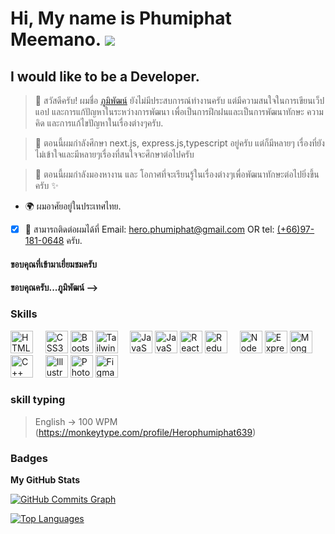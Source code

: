 Hi, My name is Phumiphat Meemano. ![](https://user-images.githubusercontent.com/18350557/176309783-0785949b-9127-417c-8b55-ab5a4333674e.gif)
=========================================================================================================================================

I would like to be a Developer.
------------------------------

> 🌱 สวัสดีครับ! ผมชื่อ [ภูมิพัฒน์](https://github.com/HeroPhumiphat) ยังไม่มีประสบการณ์ทำงานครับ แต่มีความสนใจในการเขียนเว็ปแอป และการแก้ปัญหาในระหว่างการพัฒนา เพื่อเป็นการฝึกฝนและเป็นการพัฒนาทักษะ ความคิด และการแก้ไขปัญหาในเรื่องต่างๆครับ.

> 🧠 ตอนนี้ผมกำลังศึกษา next.js, express.js,typescript อยู่ครับ แต่ก็มีหลายๆ เรื่องที่ยังไม่เข้าใจและมีหลายๆเรื่องที่สนใจจะศึกษาต่อไปครับ

> 🔭 ตอนนี้ผมกำลังมองหางาน และ โอกาศที่จะเรียนรู้ในเรื่องต่างๆเพื่อพัฒนาทักษะต่อไปยิ่งขึ้นครับ ✨

* 🌍 ผมอาศัยอยู่ในประเทศไทย.

- [x] 💬 สามารถติดต่อผมได้ที่ Email: hero.phumiphat@gmail.com OR tel: [(+66)97-181-0648](https://github.com/HeroPhumiphat) ครับ.

#### ขอบคุณที่เข้ามาเยี่ยมชมครับ
#### ขอบคุณครับ...ภูมิพัฒน์ -->


### Skills

<p align="left">
<a href="https://developer.mozilla.org/en-US/docs/Glossary/HTML5" target="_blank" rel="noreferrer"><img src="https://raw.githubusercontent.com/danielcranney/readme-generator/main/public/icons/skills/html5-colored.svg" width="36" height="36" alt="HTML5" /></a>&nbsp;&nbsp;&nbsp;&nbsp;
<a href="https://www.w3.org/TR/CSS/#css" target="_blank" rel="noreferrer"><img src="https://raw.githubusercontent.com/danielcranney/readme-generator/main/public/icons/skills/css3-colored.svg" width="36" height="36" alt="CSS3" /></a>
<a href="https://getbootstrap.com/" target="_blank" rel="noreferrer"><img src="https://raw.githubusercontent.com/danielcranney/readme-generator/main/public/icons/skills/bootstrap-colored.svg" width="36" height="36" alt="Bootstrap" /></a>
<a href="https://tailwindcss.com/" target="_blank" rel="noreferrer"><img src="https://raw.githubusercontent.com/danielcranney/readme-generator/main/public/icons/skills/tailwindcss-colored.svg" width="36" height="36" alt="TailwindCSS" /></a>&nbsp;&nbsp;&nbsp;&nbsp;
<a href="https://developer.mozilla.org/en-US/docs/Web/JavaScript" target="_blank" rel="noreferrer"><img src="https://raw.githubusercontent.com/danielcranney/readme-generator/main/public/icons/skills/javascript-colored.svg" width="36" height="36" alt="JavaScript" /></a>
<a href="https://developer.mozilla.org/en-US/docs/Web/JavaScript" target="_blank" rel="noreferrer"><img src="https://raw.githubusercontent.com/danielcranney/readme-generator/main/public/icons/skills/typescript-colored.svg" width="36" height="36" alt="JavaScript" /></a>
<a href="https://reactjs.org/" target="_blank" rel="noreferrer"><img src="https://raw.githubusercontent.com/danielcranney/readme-generator/main/public/icons/skills/react-colored.svg" width="36" height="36" alt="React" /></a>
<a href="https://redux.js.org/" target="_blank" rel="noreferrer"><img src="https://raw.githubusercontent.com/danielcranney/readme-generator/main/public/icons/skills/redux-colored.svg" width="36" height="36" alt="Redux" /></a>&nbsp;&nbsp;&nbsp;&nbsp;
<a href="https://nodejs.org/en/" target="_blank" rel="noreferrer"><img src="https://raw.githubusercontent.com/danielcranney/readme-generator/main/public/icons/skills/nodejs-colored.svg" width="36" height="36" alt="NodeJS" /></a>
<a href="https://expressjs.com/" target="_blank" rel="noreferrer"><img src="https://raw.githubusercontent.com/danielcranney/readme-generator/main/public/icons/skills/express-colored.svg" width="36" height="36" alt="Express" /></a>
<a href="https://www.mongodb.com/" target="_blank" rel="noreferrer"><img src="https://raw.githubusercontent.com/danielcranney/readme-generator/main/public/icons/skills/mongodb-colored.svg" width="36" height="36" alt="MongoDB" /></a>&nbsp;&nbsp;&nbsp;&nbsp;
<a href="https://docs.microsoft.com/en-us/cpp/?view=msvc-170" target="_blank" rel="noreferrer"><img src="https://raw.githubusercontent.com/danielcranney/readme-generator/main/public/icons/skills/cplusplus-colored.svg" width="36" height="36" alt="C++" /></a>&nbsp;&nbsp;&nbsp;&nbsp;
<a href="adobe.com/uk/products/illustrator.html" target="_blank" rel="noreferrer"><img src="https://raw.githubusercontent.com/danielcranney/readme-generator/main/public/icons/skills/illustrator-colored.svg" width="36" height="36" alt="Illustrator" /></a>
<a href="https://www.adobe.com/uk/products/photoshop.html" target="_blank" rel="noreferrer"><img src="https://raw.githubusercontent.com/danielcranney/readme-generator/main/public/icons/skills/photoshop-colored.svg" width="36" height="36" alt="Photoshop" /></a>
<a href="https://www.figma.com/" target="_blank" rel="noreferrer"><img src="https://raw.githubusercontent.com/danielcranney/readme-generator/main/public/icons/skills/figma-colored.svg" width="36" height="36" alt="Figma" /></a>
</p>

### skill typing

> English -> 100 WPM (https://monkeytype.com/profile/Herophumiphat639)

### Badges

<b>My GitHub Stats</b>

<a href="http://www.github.com/HeroPhumiphat"><img src="https://github-readme-activity-graph.cyclic.app/graph?username=HeroPhumiphat&bg_color=1c1917&color=ffffff&line=0891b2&point=ffffff&area_color=1c1917&area=true&hide_border=true&custom_title=GitHub%20Commits%20Graph" alt="GitHub Commits Graph" /></a>

<a href="https://github.com/HeroPhumiphat" align="left"><img src="https://github-readme-stats.vercel.app/api/top-langs/?username=HeroPhumiphat&langs_count=10&title_color=0891b2&text_color=ffffff&icon_color=0891b2&bg_color=1c1917&hide_border=true&locale=en&custom_title=Top%20%Languages" alt="Top Languages" /></a>


<!-- # Hi!, I'm Phuhmiphat👋.

> 🌱 สวัสดีครับ! ผมชื่อ [ภูมิพัฒน์](https://github.com/HeroPhumiphat) ยังไม่มีประสบการณ์ทำงานครับ แต่มีความสนใจในการแก้ปัญหาในการเขียนโปรแกรมครับ

> 🔭 ตอนนี้ผมกำลังศึกษา react.js, express.js อยู่ครับ แต่ก็มีหลายๆ เรื่องที่ยังไม่เข้าใจและมีหลายๆเรื่องที่สนใจจะศึกษาต่อไปครับ

> 👯 ตอนนี้ผมกำลังมองหางาน และ โอกาศที่จะเรียนรู้ในเรื่องต่างๆเพื่อพัฒนาทักษะต่อไปยิ่งขึ้นครับ ✨

- [x] 💬 ติดต่อผมได้ที่ Email: hero.phumiphat@gmail.com || tel: [(+66)97-181-0648](https://github.com/HeroPhumiphat) ครับ.

#### ขอบคุณที่เข้ามาเยี่ยมชมครับ
#### ขอบคุณครับ...ภูมิพัฒน์ -->



<!--
**HeroPhumiphat/HeroPhumiphat** is a  _special_ ✨ repository because its `README.md` (this file) appears on your GitHub profile.

Here are some ideas to get you started:

-  I’m currently working on ...
- 🌱 I’m currently learning ...
- 👯 I’m looking to collaborate on ...
- 🤔 I’m looking for help with ...
- 💬 Ask me about ...
- 📫 How to reach me: ...
- 😄 Pronouns: ...
- ⚡ F ตอun fact: ...
-->
